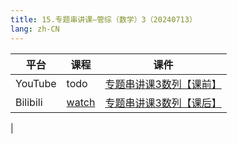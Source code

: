 ```yaml
---
title: 15.专题串讲课—管综（数学）3（20240713）
lang: zh-CN
---
```


| 平台       | 课程                                                                                                                                    | 课件                                                                                                                                                                                            |
|----------|---------------------------------------------------------------------------------------------------------------------------------------|-----------------------------------------------------------------------------------------------------------------------------------------------------------------------------------------------|
| YouTube  | todo                                                                                                                                  | [专题串讲课3数列【课前】](../../public/math/%E6%95%B0%E5%AD%A6-%E6%AD%A3%E5%BC%8F%E8%AF%BE/pdf/%E4%B8%93%E9%A2%98%E4%B8%B2%E8%AE%B2%E8%AF%BE3%E6%95%B0%E5%88%97%E3%80%90%E8%AF%BE%E5%89%8D%E3%80%91.pdf) |
| Bilibili | [watch](https://www.bilibili.com/video/BV19bkTYsEVY?spm_id_from=333.788.videopod.sections&vd_source=752f1f454ebffd32e5dbe02742c48dab) | [专题串讲课3数列【课后】](../../public/math/%E6%95%B0%E5%AD%A6-%E6%AD%A3%E5%BC%8F%E8%AF%BE/pdf/%E4%B8%93%E9%A2%98%E4%B8%B2%E8%AE%B2%E8%AF%BE3%E6%95%B0%E5%88%97%E3%80%90%E8%AF%BE%E5%90%8E%E3%80%91.pdf) |
|

